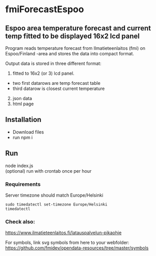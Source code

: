 # fmiForecastEspoo

## Espoo area temperature forecast and current temp fitted to be displayed 16x2 lcd panel

Program reads temperature forecast from Ilmatieteenlaitos (fmi)
on Espoo/Finland -area and stores the data into compact format.

Output data is stored in three different format:   

1) fitted to  16x2 (or 3) lcd panel.
* two first datarows are temp forecast table
* third datarow is closest current temperature

2) json data   
3) html page   


## Installation
 * Download files
 * run npm i 
## Run
 node index.js   
 (optional) run with crontab once per hour

 ### Requirements   
 Server timezone should match Europe/Helsinki   
 ``` 
 sudo timedatectl set-timezone Europe/Helsinki   
 timedatectl
 ```

 ### Check also:  
 https://www.ilmatieteenlaitos.fi/latauspalvelun-pikaohje

 For symbols, link svg symbols from here to your webfolder:   
 https://github.com/fmidev/opendata-resources/tree/master/symbols
 
    


